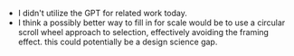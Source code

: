 - I didn't utilize the GPT for related work today.
- I think a possibly better way to fill in for scale would be to use a circular scroll wheel approach to selection, effectively avoiding the framing effect. this could potentially be a design science gap.